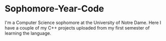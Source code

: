 # Sophomore-Year-Code
I'm a Computer Science sophomore at the University of Notre Dame. Here I have a couple of my C++ projects uploaded from my first semester of learning the language.
